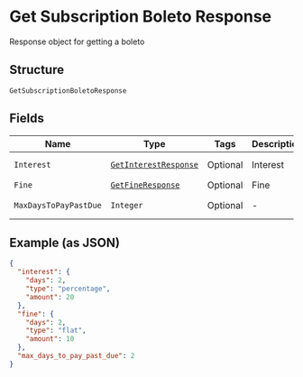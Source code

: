 
# Get Subscription Boleto Response

Response object for getting a boleto

## Structure

`GetSubscriptionBoletoResponse`

## Fields

| Name | Type | Tags | Description | Getter | Setter |
|  --- | --- | --- | --- | --- | --- |
| `Interest` | [`GetInterestResponse`](../../doc/models/get-interest-response.md) | Optional | Interest | GetInterestResponse getInterest() | setInterest(GetInterestResponse interest) |
| `Fine` | [`GetFineResponse`](../../doc/models/get-fine-response.md) | Optional | Fine | GetFineResponse getFine() | setFine(GetFineResponse fine) |
| `MaxDaysToPayPastDue` | `Integer` | Optional | - | Integer getMaxDaysToPayPastDue() | setMaxDaysToPayPastDue(Integer maxDaysToPayPastDue) |

## Example (as JSON)

```json
{
  "interest": {
    "days": 2,
    "type": "percentage",
    "amount": 20
  },
  "fine": {
    "days": 2,
    "type": "flat",
    "amount": 10
  },
  "max_days_to_pay_past_due": 2
}
```

